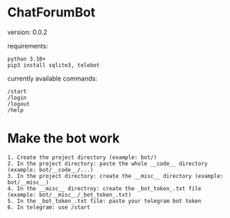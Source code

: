 # ChatForumBot
version: 0.0.2

requirements:
```
python 3.10+
pip3 install sqlite3, telebot
```
currently available commands:
```
/start
/login
/logout
/help
```
# Make the bot work
```
1. Create the project directory (example: bot/)
2. In the project directory: paste the whole __code__ directory (example: bot/__code__/...)
3. In the project directory: create the __misc__ directory (example: bot/__misc__)
4. In the __misc__ directroy: create the _bot_token_.txt file (example: bot/__misc__/_bot_token_.txt)
5. In the _bot_token_.txt file: paste your telegram bot token
6. In telegram: use /start
```

